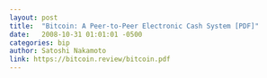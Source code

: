 ```yaml
---
layout: post
title:  "Bitcoin: A Peer-to-Peer Electronic Cash System [PDF]"
date:   2008-10-31 01:01:01 -0500
categories: bip
author: Satoshi Nakamoto
link: https://bitcoin.review/bitcoin.pdf
---
```

